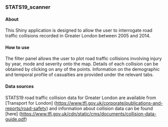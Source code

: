 ### STATS19_scanner

#### About
This Shiny application is designed to allow the user to interrogate road traffic collisions recorded in Greater London between 2005 and 2014.

#### How to use
The filter panel allows the user to plot road traffic collisions involving injury by year, mode and severity onto the map. Details of each collision can be obtained by clicking on any of the points. Information on the demographic and temporal profile of casualties are provided under the relevant tabs.

#### Data sources
STATS19 road traffic collision data for Greater London are available from [Transport for London]
(https://www.tfl.gov.uk/corporate/publications-and-reports/road-safety) and information about collision data can be found [here] (https://www.tfl.gov.uk/cdn/static/cms/documents/collision-data-guide.pdf)
